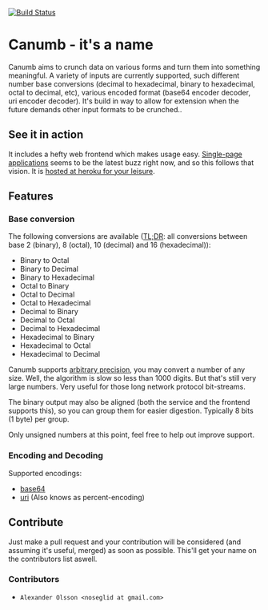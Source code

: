 [![Build Status](https://travis-ci.org/noseglid/canumb.png?branch=master)](https://travis-ci.org/noseglid/canumb)

# Canumb - it's a name

Canumb aims to crunch data on various forms and turn them into something meaningful.
A variety of inputs are currently supported, such different number base conversions
(decimal to hexadecimal, binary to hexadecimal, octal to decimal, etc),
various encoded format (base64 encoder decoder, uri encoder decoder).
It's build in way to allow for extension when the future demands other input formats
to be crunched..

## See it in action
It includes a hefty web frontend which makes usage easy. [Single-page
applications][SinglePageApp] seems to be the latest buzz right now, and so this follows
that vision. It is [hosted at heroku for your leisure][CanumbAtHeroku].

## Features

### Base conversion

The following conversions are available ([TL;DR][TLDR]: all conversions between base 2 (binary), 8 (octal), 10 (decimal) and 16 (hexadecimal)):

  * Binary to Octal
  * Binary to Decimal
  * Binary to Hexadecimal
  * Octal to Binary
  * Octal to Decimal
  * Octal to Hexadecimal
  * Decimal to Binary
  * Decimal to Octal
  * Decimal to Hexadecimal
  * Hexadecimal to Binary
  * Hexadecimal to Octal
  * Hexadecimal to Decimal

Canumb supports [arbitrary precision][ArbitraryPrecision],
you may convert a number of any size. Well, the algorithm is slow so
less than 1000 digits. But that's still very large numbers.
Very useful for those long network protocol bit-streams.

The binary output may also be aligned (both the service and the frontend supports this),
so you can group them for easier digestion. Typically 8 bits (1 byte) per group.

Only unsigned numbers at this point, feel free to help out improve support.

### Encoding and Decoding

Supported encodings:

 * [base64][EncodingBase64]
 * [uri][EncodingUri] (Also knows as percent-encoding)

## Contribute
Just make a pull request and your contribution will be considered (and assuming it's useful, merged) as soon as possible. This'll get your name on the contributors list aswell.

### Contributors
* `Alexander Olsson <noseglid at gmail.com>`

[CanumbAtHeroku]: https://canumb.herokuapp.com
[ArbitraryPrecision]: http://en.wikipedia.org/wiki/Arbitrary-precision_arithmetic
[EncodingBase64]: http://en.wikipedia.org/wiki/Base64
[EncodingUri]: http://en.wikipedia.org/wiki/Percent-encoding
[TLDR]: http://en.wikipedia.org/wiki/Wikipedia:Too_long;_didn't_read
[SinglePageApp]: http://singlepageappbook.com/

